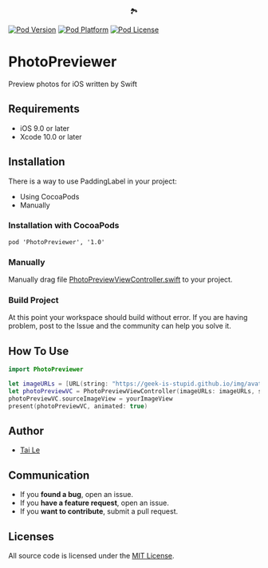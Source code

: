 <p align="center" >
🏞
</p>

[![Pod Version](https://cocoapod-badges.herokuapp.com/v/PhotoPreviewer/badge.png)](http://cocoadocs.org/docsets/PhotoPreviewer/)
[![Pod Platform](https://cocoapod-badges.herokuapp.com/p/PhotoPreviewer/badge.png)](http://cocoadocs.org/docsets/PhotoPreviewer/)
[![Pod License](https://cocoapod-badges.herokuapp.com/l/PhotoPreviewer/badge.png)](https://www.apache.org/licenses/LICENSE-2.0.html)

# PhotoPreviewer
Preview photos for iOS written by Swift

## Requirements

- iOS 9.0 or later
- Xcode 10.0 or later

## Installation
There is a way to use PaddingLabel in your project:

- Using CocoaPods
- Manually

### Installation with CocoaPods

```
pod 'PhotoPreviewer', '1.0'
```

### Manually

Manually drag file [PhotoPreviewViewController.swift](https://github.com/levantAJ/PhotoPreviewer/blob/master/PhotoPreviewer/PhotoPreviewViewController.swift) to your project. 


### Build Project

At this point your workspace should build without error. If you are having problem, post to the Issue and the
community can help you solve it.

## How To Use

```swift
import PhotoPreviewer

let imageURLs = [URL(string: "https://geek-is-stupid.github.io/img/avatar-icon.png")!]
let photoPreviewVC = PhotoPreviewViewController(imageURLs: imageURLs, startAtIndex: 0)
photoPreviewVC.sourceImageView = yourImageView
present(photoPreviewVC, animated: true)

```

## Author
- [Tai Le](https://github.com/levantAJ)

## Communication
- If you **found a bug**, open an issue.
- If you **have a feature request**, open an issue.
- If you **want to contribute**, submit a pull request.

## Licenses

All source code is licensed under the [MIT License](https://raw.githubusercontent.com/levantAJ/PhotoPreviewer/master/LICENSE).
